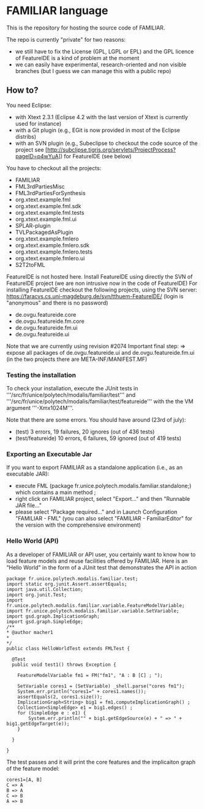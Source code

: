 FAMILIAR language
=================

This is the repository for hosting the source code of FAMILIAR. 

The repo is currently "private" for two reasons:
 * we still have to fix the License (GPL, LGPL or EPL) and the GPL licence of FeatureIDE is a kind of problem at the moment 
 * we can easily have experimental, research-oriented and non visible branches (but I guess we can manage this with a public repo)

## How to?


You need Eclipse: 
 * with Xtext 2.3.1 (Eclipse 4.2 with the last version of Xtext is currently used for instance)
 * with a Git plugin (e.g., EGit is now provided in most of the Eclipse distribs)
 * with an SVN plugin  (e.g., Subeclipse to checkout the code source of the project see [http://subclipse.tigris.org/servlets/ProjectProcess?pageID=p4wYuA]) for FeatureIDE (see below)

You have to checkout all the projects:

 * FAMILIAR
 * FML3rdPartiesMisc
 * FML3rdPartiesForSynthesis
 * org.xtext.example.fml
 * org.xtext.example.fml.sdk
 * org.xtext.example.fml.tests
 * org.xtext.example.fml.ui
 * SPLAR-plugin
 * TVLPackagedAsPlugin
 * org.xtext.example.fmlero
 * org.xtext.example.fmlero.sdk
 * org.xtext.example.fmlero.tests
 * org.xtext.example.fmlero.ui
 * S2T2toFML

FeatureIDE is not hosted here. 
Install FeatureIDE using directly the SVN of FeatureIDE project (we are non intrusive now in the code of FeatureIDE)
For installing FeatureIDE checkout the following projects, using the SVN server: https://faracvs.cs.uni-magdeburg.de/svn/tthuem-FeatureIDE/ (login is "anonymous" and there is no password)
 * de.ovgu.featureide.core
 * de.ovgu.featureide.fm.core
 * de.ovgu.featureide.fm.ui
 * de.ovgu.featureide.ui

Note that we are currently using revision #2074
Important final step: 
=> expose all packages of de.ovgu.featureide.ui and de.ovgu.featureide.fm.ui (in the two projects there are META-INF/MANIFEST.MF)

### Testing the installation

To check your installation, execute the JUnit tests in '''/src/fr/unice/polytech/modalis/familiar/test''' and '''/src/fr/unice/polytech/modalis/familiar/test/featureide'''
with the the VM argument '''-Xmx1024M'''.

Note that there are some errors. You should have around (23rd of july): 
 * (test) 3 errors, 19 failures, 20 ignores (out of 436 tests)
 * (test/featureide) 10 errors, 6 failures, 59 ignored (out of 419 tests)

### Exporting an Executable Jar

If you want to export FAMILIAR as a standalone application (i.e., as an executable JAR): 
 * execute FML (package fr.unice.polytech.modalis.familiar.standalone;) which contains a main method ; 
 * right click on FAMILIAR project, select "Export..." and then "Runnable JAR file..."
 * please select "Package required..." and in Launch Configuration "FAMILIAR - FML" (you can also select "FAMILIAR - FamiliarEditor" for the version with the comprehensive environment)
  
### Hello World (API)

As a developer of FAMILIAR or API user, you certainly want to know how to load feature models and reuse facilities offered by FAMILIAR. 
Here is an "Hello World" in the form of a JUnit test that demonstrates the API in action



	package fr.unice.polytech.modalis.familiar.test;
	import static org.junit.Assert.assertEquals;
	import java.util.Collection;
	import org.junit.Test;
	import fr.unice.polytech.modalis.familiar.variable.FeatureModelVariable;
	import fr.unice.polytech.modalis.familiar.variable.SetVariable;
	import gsd.graph.ImplicationGraph;
	import gsd.graph.SimpleEdge;
	/**
	* @author macher1
	*
	*/
	public class HelloWorldTest extends FMLTest {
	  
	  @Test
	  public void test1() throws Exception {
	  	
	    FeatureModelVariable fm1 = FM("fm1", "A : B [C] ; ");
	    		
	    SetVariable cores1 = (SetVariable) _shell.parse("cores fm1");
	    System.err.println("cores1=" + cores1.names());
	    assertEquals(2, cores1.size());
	    ImplicationGraph<String> big1 = fm1.computeImplicationGraph() ;
	    Collection<SimpleEdge> e1 = big1.edges() ;
	    for (SimpleEdge e : e1) {
	      	System.err.println("" + big1.getEdgeSource(e) + " => " + big1.getEdgeTarget(e));
	    }
	  	    		
	  }
	
	}


The test passes and it will print the core features and the implicaiton graph of the feature model:

	cores1=[A, B]
	C => A
	B => A
	C => B
	A => B



